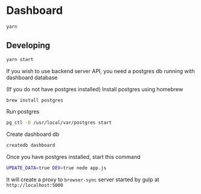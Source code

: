 # Dashboard

```sh
yarn
```

## Developing

```sh
yarn start
```

If you wish to use backend server API, you need a postgres db running with
dashboard database

(If you do not have postgres installed) Install postgres using homebrew

```sh
brew install postgres
```

Run postgres

```sh
pg_ctl -D /usr/local/var/postgres start
```

Create dashboard db

```sh
createdb dashboard
```

Once you have postgres installed, start this command

```sh
UPDATE_DATA=true DEV=true node app.js
```

It will create a proxy to `browser-sync` server started by gulp at
`http://localhost:5000`
